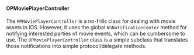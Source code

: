 #### OPMoviePlayerController

The `MPMoviePlayerController` is a no-frills class for dealing with movie assets in iOS. However, it uses the global `NSNotificationCenter` method for notifying interested parties of movie events, which can be cumbersome to use. The `OPMoviePlayerController` class is a simple subclass that translates those notifications into simple protocol/delegate methods.

